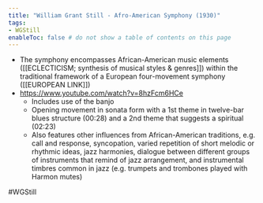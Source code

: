 ```yaml
---
title: "William Grant Still - Afro-American Symphony (1930)"
tags:
- WGStill    
enableToc: false # do not show a table of contents on this page
---
```


- The symphony encompasses African-American music elements ([[ECLECTICISM; synthesis of musical styles & genres]]) within the traditional framework of a European four-movement symphony ([[EUROPEAN LINK]])
- https://www.youtube.com/watch?v=8hzFcm6HCe
	- Includes use of the banjo 
	- Opening movement in sonata form with a 1st theme in twelve-bar blues structure (00:28) and a 2nd theme that suggests a spiritual (02:23)
	- Also features other influences from African-American traditions, e.g. call and response, syncopation, varied repetition of short melodic or rhythmic ideas, jazz harmonies, dialogue between different groups of instruments that remind of jazz arrangement, and instrumental timbres common in jazz (e.g. trumpets and trombones played with Harmon mutes)

#WGStill 

